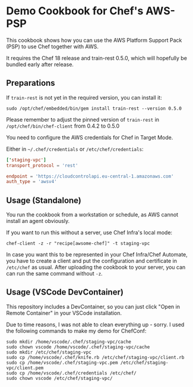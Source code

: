 # Demo Cookbook for Chef's AWS-PSP

This cookbook shows how you can use the AWS Platform Support Pack (PSP) to use Chef together with AWS.

It requires the Chef 18 release and train-rest 0.5.0, which will hopefully be bundled early after release.

## Preparations

If `train-rest` is not yet in the required version, you can install it:

```
sudo /opt/chef/embedded/bin/gem install train-rest --version 0.5.0
```

Please remember to adjust the pinned version of `train-rest` in `/opt/chef/bin/chef-client` from 0.4.2 to 0.5.0

You need to configure the AWS credentials for Chef in Target Mode. 

Either in `~/.chef/credentials` or `/etc/chef/credentials`:

```toml
['staging-vpc']
transport_protocol = 'rest'

endpoint = 'https://cloudcontrolapi.eu-central-1.amazonaws.com'
auth_type = 'awsv4'
```

## Usage (Standalone)

You run the cookbook from a workstation or schedule, as AWS cannot install an agent obviously.

If you want to run this without a server, use Chef Infra's local mode:

```
chef-client -z -r "recipe[awsome-chef]" -t staging-vpc
```

In case you want this to be represented in your Chef Infra/Chef Automate, you have to create a client and put the configuration and certificate in `/etc/chef` as usual. After uploading the cookbook to your server, you can can run the same command without `-z`.

## Usage (VSCode DevContainer)

This repository includes a DevContainer, so you can just click "Open in Remote Container" in your VSCode installation. 

Due to time reasons, I was not able to clean everything up - sorry. I used the following commands to make my demo for ChefConf:

```
sudo mkdir /home/vscode/.chef/staging-vpc/cache
sudo chown vscode /home/vscode/.chef/staging-vpc/cache
sudo mkdir /etc/chef/staging-vpc
sudo cp /home/vscode/.chef/knife.rb /etc/chef/staging-vpc/client.rb
sudo cp /home/vscode/.chef/staging-vpc.pem /etc/chef/staging-vpc/client.pem
sudo cp /home/vscode/.chef/credentials /etc/chef/
sudo chown vscode /etc/chef/staging-vpc/
```
